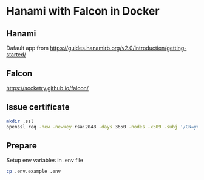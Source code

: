 # Hanami with Falcon in Docker

## Hanami

Dafault app from  https://guides.hanamirb.org/v2.0/introduction/getting-started/

## Falcon

https://socketry.github.io/falcon/

## Issue certificate

```bash
mkdir .ssl
openssl req -new -newkey rsa:2048 -days 3650 -nodes -x509 -subj '/CN=your_domain' -keyout .ssl/private.key -out .ssl/certificate.pem
```

## Prepare

Setup env variables in .env file

```bash
cp .env.example .env
```
